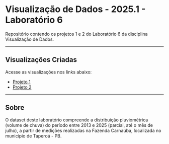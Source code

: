 # Visualização de Dados - 2025.1 - Laboratório 6

Repositório contendo os projetos 1 e 2 do Laboratório 6 da disciplina Visualização de Dados.

---

## Visualizações Criadas

Acesse as visualizações nos links abaixo:

- [Projeto 1](https://karynaraujo.github.io/visualizacao-de-dados/lab6-projeto1.html)
- [Projeto 2](https://karynaraujo.github.io/visualizacao-de-dados/lab6-projeto2.html)

---

## Sobre

O dataset deste laboratório compreende a distribuição pluviométrica (volume de chuva) do período entre 2013 e 2025 (parcial, até o mês de julho), a partir de medições realizadas na Fazenda Carnaúba, localizada no município de Taperoá - PB.

